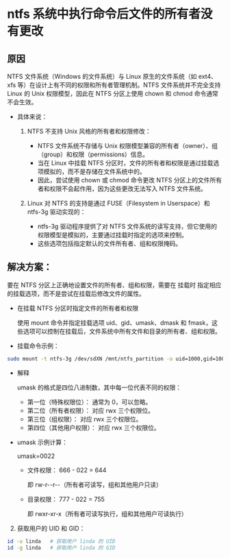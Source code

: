 # ntfs 系统中执行命令后文件的所有者没有更改

## 原因

NTFS 文件系统（Windows 的文件系统）与 Linux 原生的文件系统（如 ext4、xfs 等）在设计上有不同的权限和所有者管理机制。NTFS 文件系统并不完全支持 Linux 的 Unix 权限模型，因此在 NTFS 分区上使用 chown 和 chmod 命令通常不会生效。

- 具体来说：

  1. NTFS 不支持 Unix 风格的所有者和权限修改：

     - NTFS 文件系统不存储与 Unix 权限模型兼容的所有者（owner）、组（group）和权限（permissions）信息。
     - 当在 Linux 中挂载 NTFS 分区时，文件的所有者和权限是通过挂载选项模拟的，而不是存储在文件系统中的。
     - 因此，尝试使用 chown 或 chmod 命令更改 NTFS 分区上的文件所有者和权限不会起作用，因为这些更改无法写入 NTFS 文件系统。

  2. Linux 对 NTFS 的支持是通过 FUSE（Filesystem in Userspace）和 ntfs-3g 驱动实现的：

     - ntfs-3g 驱动程序提供了对 NTFS 文件系统的读写支持，但它使用的权限模型是模拟的，主要通过挂载时指定的选项来控制。
     - 这些选项包括指定默认的文件所有者、组和权限掩码。

## 解决方案：

要在 NTFS 分区上正确地设置文件的所有者、组和权限，需要在 挂载时 指定相应的挂载选项，而不是尝试在挂载后修改文件的属性。

- 在挂载 NTFS 分区时指定文件的所有者和权限

  使用 mount 命令并指定挂载选项 uid、gid、umask、dmask 和 fmask，这些选项可以控制在挂载后，文件系统中所有文件和目录的所有者、组和权限。

- 挂载命令示例：

```bash
sudo mount -t ntfs-3g /dev/sdXN /mnt/ntfs_partition -o uid=1000,gid=1000,umask=0022
```

- 解释

  umask 的格式是四位八进制数，其中每一位代表不同的权限：

  - 第一位（特殊权限位）： 通常为 0，可以忽略。
  - 第二位（所有者权限）： 对应 rwx 三个权限位。
  - 第三位（组权限）： 对应 rwx 三个权限位。
  - 第四位（其他用户权限）： 对应 rwx 三个权限位。

- umask 示例计算：

  umask=0022

  - 文件权限： 666 - 022 = 644

    即 rw-r--r--（所有者可读写，组和其他用户只读）

  - 目录权限： 777 - 022 = 755

    即 rwxr-xr-x（所有者可读写执行，组和其他用户可读执行）

2. 获取用户的 UID 和 GID：

```bash
id -u linda   # 获取用户 linda 的 UID
id -g linda   # 获取用户 linda 的 GID
```
